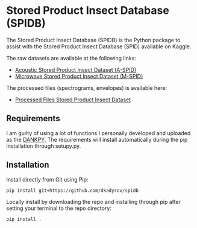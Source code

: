# Stored Product Insect Database (SPIDB) 

The Stored Product Insect Database (SPIDB) is the Python package to assist with the Stored Product Insect Database (SPID) available on Kaggle. 

The raw datasets are available at the following links: 
- [Acoustic Stored Product Insect Dataset (A-SPID)](https://www.kaggle.com/datasets/dkadyrov/stored-product-insect-database-spidb-aspids)
- [Microwave Stored Product Insect Dataset (M-SPID)](https://www.kaggle.com/datasets/dkadyrov/stored-product-insect-database-spidb-mspids)

The processed files (spectrograms, envelopes) is available here: 
- [Processed Files Stored Product Insect Dataset](https://www.kaggle.com/datasets/dkadyrov/stored-product-insect-dataset-processed-data)


## Requirements 

I am guilty of using a lot of functions I personally developed and uploaded as the [DANKPY](https://github.com/dkadyrov/spidb). The requirements will install automatically during the pip installation through setupy.py. 

## Installation

Install directly from Git using Pip: 

```bash
pip install git+https://github.com/dkadyrov/spidb
```

Locally install by downloading the repo and installing through pip after setting your terminal to the repo directory: 

```bash
pip install .
```

